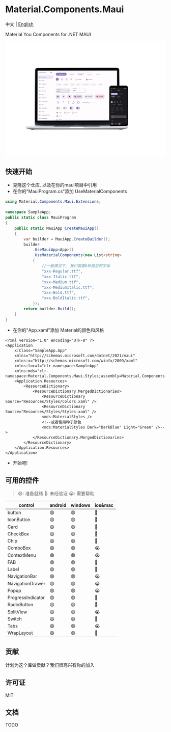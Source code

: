 # Material.Components.Maui

中文 | [English](README.md)

Material You Components for .NET MAUI

![](assets/preview.png)



## 快速开始

- 克隆这个仓库,  以及在你的maui项目中引用
- 在你的"MauiProgram.cs"添加 UseMaterialComponents

```C#
using Material.Components.Maui.Extensions;

namespace SampleApp;
public static class MauiProgram
{
    public static MauiApp CreateMauiApp()
    {
        var builder = MauiApp.CreateBuilder();
        builder
            .UseMauiApp<App>()
            .UseMaterialComponents(new List<string>
            {
                //一般情况下, 我们需要6种类型的字体
                "xxx-Regular.ttf",
                "xxx-Italic.ttf",
                "xxx-Medium.ttf",
                "xxx-MediumItalic.ttf",
                "xxx-Bold.ttf",
                "xxx-BoldItalic.ttf",
            });
        return builder.Build();
    }
}
```

- 在你的"App.xaml"添加 Material的颜色和风格

```xaml
<?xml version="1.0" encoding="UTF-8" ?>
<Application
    x:Class="SampleApp.App"
    xmlns="http://schemas.microsoft.com/dotnet/2021/maui"
    xmlns:x="http://schemas.microsoft.com/winfx/2009/xaml"
    xmlns:local="clr-namespace:SampleApp"
    xmlns:mds="clr-namespace:Material.Components.Maui.Styles;assembly=Material.Components.Maui">
    <Application.Resources>
        <ResourceDictionary>
            <ResourceDictionary.MergedDictionaries>
                <ResourceDictionary Source="Resources/Styles/Colors.xaml" />
                <ResourceDictionary Source="Resources/Styles/Styles.xaml" />
                <mds:MaterialStyles />
                <!--或者使用种子颜色
                <mds:MaterialStyles Dark="DarkBlue" Light="Green" />-->
            </ResourceDictionary.MergedDictionaries>
        </ResourceDictionary>
    </Application.Resources>
</Application>
```

- 开始吧!



## 可用的控件

> 😄: 准备就绪   🤔: 未经验证     😭: 需要帮助

| control   | android    | windows   |  ios&mac   |
| ---- | ---- | ---- |----|
| button    | 😄 | 😄 | 🤔 |
| IconButton | 😄 | 😄 |🤔|
| Card | 😄 | 😄 |🤔|
| CheckBox | 😄 | 😄 |🤔|
| Chip | 😄 | 😄 |🤔|
| ComboBox | 😄 | 😄 |😭|
| ContextMenu | 😄 | 😄 |😭|
| FAB | 😄 | 😄 |🤔|
| Label | 😄 | 😄 |🤔|
| NavigationBar | 😄 | 😄 |😭|
| NavigationDrawer | 😄 | 😄 |😭|
| Popup | 😄 | 😄 |😭|
| ProgressIndicator | 😄 | 😄 |🤔|
| RadioButton | 😄 | 😄 |🤔|
| SplitView | 😄 | 😄 |😭|
| Switch | 😄 | 😄 |🤔|
| Tabs | 😄 | 😄 |😭|
| WrapLayout | 😄 | 😄 |🤔|

## 贡献

计划为这个库做贡献？我们很高兴有你的加入



## 许可证

MIT



## 文档

TODO

